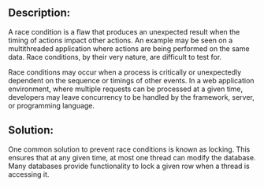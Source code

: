 ## Description:
A race condition is a flaw that produces an unexpected result when the timing of actions impact other actions. 
An example may be seen on a multithreaded application where actions are being performed on the same data. 
Race conditions, by their very nature, are difficult to test for.

Race conditions may occur when a process is critically or unexpectedly dependent on the sequence or timings of 
other events. In a web application environment, where multiple requests can be processed at a given time, 
developers may leave concurrency to be handled by the framework, server, or programming language.

## Solution:

One common solution to prevent race conditions is known as locking. This ensures that at any given time, 
at most one thread can modify the database. Many databases provide functionality to lock a given row when a 
thread is accessing it.

